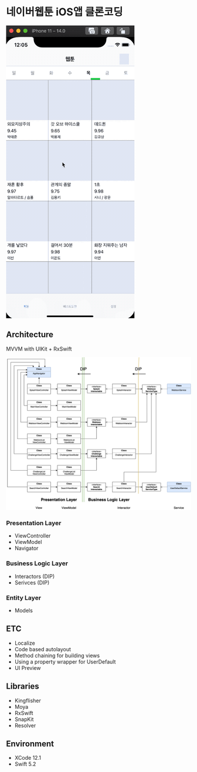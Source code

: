 # 네이버웹툰 iOS앱 클론코딩

![README/simulation.gif](README/simulation.gif)

## Architecture

MVVM with UIKit + RxSwift

![README/webtoon_clone_architecture_diagram.png](README/webtoon_clone_architecture_diagram.png)

### Presentation Layer

- ViewController
- ViewModel
- Navigator

### Business Logic Layer

- Interactors (DIP)
- Serivces (DIP)

### Entity Layer

- Models


## ETC

- Localize
- Code based autolayout
- Method chaining for building views
- Using a property wrapper for UserDefault
- UI Preview


## Libraries

- Kingflisher
- Moya
- RxSwift
- SnapKit
- Resolver


## Environment

- XCode 12.1
- Swift 5.2
